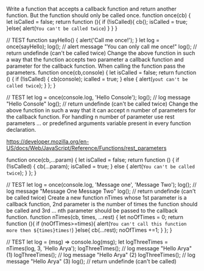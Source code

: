 Write a function that accepts a callback function and return another function. But the function should only be called once.
function once(cb) {
   let isCalled = false;
   return function (){
     if (!isCalled){
       cb();
       isCalled = true;
     }else{
       alert(`You can't be called twice`)
     }
   }
 }

// TEST
function sayHello() {
  alert('Call me once!');
}
let log = once(sayHello);
log(); // alert message "You can only call me once!"
log(); // return undefinde (can't be called twice)
Change the above function in such a way that the function accepts two parameter a callback function and parameter for the callback function. When calling the function pass the parameters.
function once(cb,console) {
  let isCalled = false;
  return function () {
    if (!isCalled) {
      cb(console);
      icalled = true;
    } else {
      alert(`yout can't be called twice`);
    }
  };
}

// TEST
let log = once(console.log, 'Hello Console');
log(); // log message "Hello Console"
log(); // return undefinde (can't be called twice)
Change the above function in such a way that it can accept n number of parameters for the callback function.
For handling n number of parameter use rest parameters ... or predefined arguments variable present in every function declaration.

https://developer.mozilla.org/en-US/docs/Web/JavaScript/Reference/Functions/rest_parameters

function once(cb,...param) {
  let isCalled = false;
  return function () {
    if (!isCalled) {
      cb(...param);
      isCalled = true;
    } else {
      alert(`You can't be called twice`);
    }
  };
}

// TEST
let log = once(console.log, 'Message one', 'Message Two');
log(); // log message "Message One Message Two"
log(); // return undefinde (can't be called twice)
Create a new function nTimes whose 1st parameter is a callback function, 2nd parameter is the number of times the function should be called and 3rd ... nth parameter should be passed to the callback function.
function nTimes(cb, times, ...rest) {
  let noOfTimes = 0;
  return function (){
    if (noOfTimes>=times){
      alert(`You can't call this function more then ${times}times!`)
    }else{
      cb(...rest);
      noOfTimes +=1;
    }
  };
}

// TEST
let log = (msg) => console.log(msg);
let logThreeTimes = nTimes(log, 3, 'Hello Arya');
logThreeTimes(); // log message "Hello Arya" (1)
logThreeTimes(); // log message "Hello Arya" (2)
logThreeTimes(); // log message "Hello Arya" (3)
log(); // return undefinde (can't be called)
